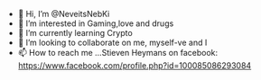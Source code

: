 - 👋 Hi, I’m @NeveitsNebKi
- 👀 I’m interested in Gaming,love and drugs
- 🌱 I’m currently learning Crypto
- 💞️ I’m looking to collaborate on me, myself-ve and I
- 📫 How to reach me ...Stieven Heymans on facebook: https://www.facebook.com/profile.php?id=100085086293084


<!---
NeveitsNebKi/NeveitsNebKi is a ✨ special ✨ repository because its `README.md` (this file) appears on your GitHub profile.
You can click the Preview link to take a look at your changes.
--->
